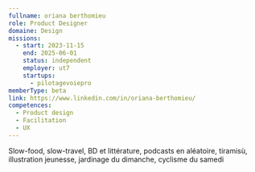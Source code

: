 ```yaml
---
fullname: oriana berthomieu
role: Product Designer
domaine: Design
missions:
  - start: 2023-11-15
    end: 2025-06-01
    status: independent
    employer: ut7
    startups:
      - pilotagevoiepro
memberType: beta
link: https://www.linkedin.com/in/oriana-berthomieu/
competences:
  - Product design
  - Facilitation
  - UX
---
```

Slow-food, slow-travel, BD et littérature, podcasts en aléatoire, tiramisù, illustration jeunesse, jardinage du dimanche, cyclisme du samedi